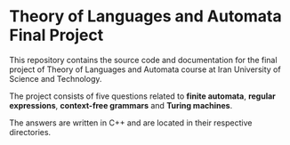 # Theory of Languages and Automata Final Project

This repository contains the source code and documentation for the final project of Theory of Languages and Automata course at Iran University of Science and Technology.

The project consists of five questions related to **finite automata**, **regular expressions**, **context-free grammars** and **Turing machines**.

The answers are written in C++ and are located in their respective directories.
